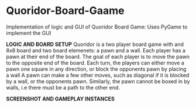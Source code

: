 # Quoridor-Board-Gaame
Implementation of logic and GUI of  Quoridor Board Game:
Uses PyGame to implement the GUI

**LOGIC AND BOARD SETUP**
Quoridor is a two player board game with and 8x8 board and two board elemenets: a pawn and a wall. 
Each player has a pawn at their end of the board.
The goal of each player is to move the pawn to the opposite end of the board.
Each turn, the players can either move a pawn one square in any direction, or block the opponents pawn by placing a wall
A pawn can make a few other moves, such as diagonal if it is blocked by a wall, or the opponents pawn. 
Similarly, the pawn cannot be boxed in by walls, i.e there must be a path to the other end.

**SCREENSHOT AND GAMEPLAY INSTANCES**
